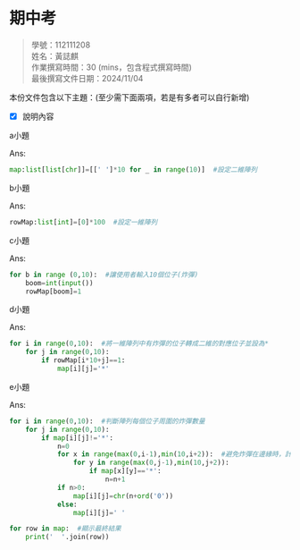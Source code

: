 # 期中考
>
>學號：112111208
><br />
>姓名：黃誌麒
><br />
>作業撰寫時間：30 (mins，包含程式撰寫時間)
><br />
>最後撰寫文件日期：2024/11/04
>

本份文件包含以下主題：(至少需下面兩項，若是有多者可以自行新增)
- [x] 說明內容




a小題

Ans:
```py
map:list[list[chr]]=[[' ']*10 for _ in range(10)]  #設定二維陣列
```

b小題

Ans:
```py
rowMap:list[int]=[0]*100  #設定一維陣列
```

c小題

Ans:
```py
for b in range (0,10):  #讓使用者輸入10個位子(炸彈)
    boom=int(input())
    rowMap[boom]=1
```


d小題

Ans:
```py
for i in range(0,10):  #將一維陣列中有炸彈的位子轉成二維的對應位子並設為*
    for j in range(0,10):
        if rowMap[i*10+j]==1:
            map[i][j]='*'
```


e小題

Ans:
```py
for i in range(0,10):  #判斷陣列每個位子周圍的炸彈數量
    for j in range(0,10):
        if map[i][j]!='*':
            n=0
            for x in range(max(0,i-1),min(10,i+2)):  #避免炸彈在邊緣時，計數到陣列另一邊
                for y in range(max(0,j-1),min(10,j+2)):
                    if map[x][y]=='*':
                        n=n+1
            if n>0:
                map[i][j]=chr(n+ord('0'))
            else:
                map[i][j]=' '
```
```py
for row in map:  #顯示最終結果
    print('  '.join(row))
```
